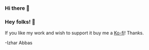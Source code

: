 ### Hi there 👋
### Hey folks! 👋

<!--
**IzharAbbasK9/IzharAbbasK9** is a ✨ _special_ ✨ repository because its `README.md` (this file) appears on your GitHub profile.
Welcome and thanks for your interest and checking out my Customization work.  I design and create themes for [Windows 10](https://github.com/IzharAbbasK9) and [11](https://github.com/IzharAbbasK9) along with many accompanying customization goodies such as 7tsp icon themes, [wallpapers](https://github.com/IzharAbbasK9), and skins to complete a cohesive look for your desktop.  My work is free for personal use only and not to be redistributed, republished or shared without written permission and never for commercial use.  Much love has gone into these creations, please respect the work.  

Here are some ideas to get you started:
- 🔭 I’m currently working on ...
- 🌱 I’m currently learning ...
- 👯 I’m looking to collaborate on ...
- 🤔 I’m looking for help with ...
- 💬 Ask me about ...
- 📫 How to reach me: ...
- 😄 Pronouns: ...
- ⚡ Fun fact: ...
-->
 If you like my work and wish to support it buy me a [Ko-fi](https://ko-fi.com/izharabbas)!  Thanks.

 -Izhar Abbas
